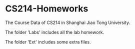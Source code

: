 # CS214-Homeworks
The Course Data of CS214 in Shanghai Jiao Tong University.

The folder 'Labs' includes all the lab homework.

The folder 'Ext' includes some extra files.
